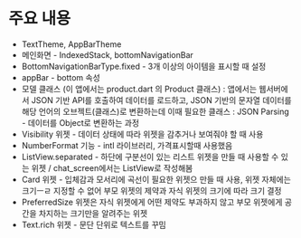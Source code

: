 # 주요 내용
* TextTheme, AppBarTheme
* 메인화면 - IndexedStack, bottomNavigationBar
* BottomNavigationBarType.fixed - 3개 이상의 아이템을 표시할 때 설정
* appBar - bottom 속성
* 모델 클래스 (이 앱에서는 product.dart 의 Product 클래스)
    : 앱에서는 웹서버에서 JSON 기반 API를 호출하여 데이터를 로드하고, JSON 기반의 문자열 데이터를 해당 언어의 오브젝트(클래스)로 변환하는데 이때 필요한 클래스
    : JSON Parsing - 데이터를 Object로 변환하는 과정
* Visibility 위젯 - 데이터 상태에 따라 위젯을 감추거나 보여줘야 할 때 사용
* NumberFormat 기능 - intl 라이브러리, 가격표시할때 사용했음
* ListView.separated - 하단에 구분선이 있는 리스트 위젯을 만들 때 사용할 수 있는 위젯 / chat_screen에서는 ListView로 작성해봄
* Card 위젯 - 입체감과 모서리에 곡선이 필요한 위젯으 만들 때 사용, 위젯 자체에는 크기ㅡㄹ 지정할 수 없어 부모 위젯의 제약과 자식 위젯의 크기에 따라 크기 결정
* PreferredSize 위젯은 자식 위젯에게 어떤 제약도 부과하지 않고 부모 위젯에게 공간을 차지하는 크기만을 알려주는 위젯
* Text.rich 위젯 - 문단 단위로 텍스트를 꾸밈

